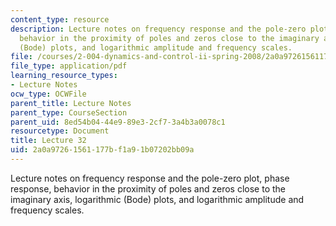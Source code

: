 ```yaml
---
content_type: resource
description: Lecture notes on frequency response and the pole-zero plot, phase response,
  behavior in the proximity of poles and zeros close to the imaginary axis, logarithmic
  (Bode) plots, and logarithmic amplitude and frequency scales.
file: /courses/2-004-dynamics-and-control-ii-spring-2008/2a0a97261561177bf1a91b07202bb09a_lecture_32.pdf
file_type: application/pdf
learning_resource_types:
- Lecture Notes
ocw_type: OCWFile
parent_title: Lecture Notes
parent_type: CourseSection
parent_uid: 8ed54b04-44e9-89e3-2cf7-3a4b3a0078c1
resourcetype: Document
title: Lecture 32
uid: 2a0a9726-1561-177b-f1a9-1b07202bb09a
---
```

Lecture notes on frequency response and the pole-zero plot, phase response, behavior in the proximity of poles and zeros close to the imaginary axis, logarithmic (Bode) plots, and logarithmic amplitude and frequency scales.

